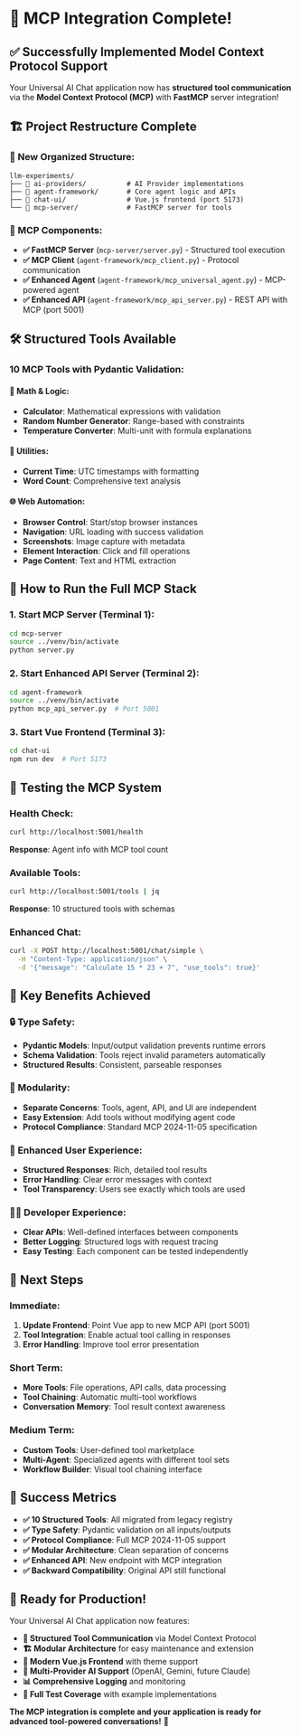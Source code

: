 # 🎉 MCP Integration Complete!

## ✅ **Successfully Implemented Model Context Protocol Support**

Your Universal AI Chat application now has **structured tool communication** via
the **Model Context Protocol (MCP)** with **FastMCP** server integration!

## 🏗️ **Project Restructure Complete**

### **📁 New Organized Structure**:

```
llm-experiments/
├── 🤖 ai-providers/          # AI Provider implementations
├── 🧠 agent-framework/       # Core agent logic and APIs
├── 🎨 chat-ui/               # Vue.js frontend (port 5173)
└── 🔧 mcp-server/            # FastMCP server for tools
```

### **🔧 MCP Components**:

- **✅ FastMCP Server** (`mcp-server/server.py`) - Structured tool execution
- **✅ MCP Client** (`agent-framework/mcp_client.py`) - Protocol communication
- **✅ Enhanced Agent** (`agent-framework/mcp_universal_agent.py`) - MCP-powered
  agent
- **✅ Enhanced API** (`agent-framework/mcp_api_server.py`) - REST API with MCP
  (port 5001)

## 🛠️ **Structured Tools Available**

### **10 MCP Tools with Pydantic Validation**:

#### **🧮 Math & Logic**:

- **Calculator**: Mathematical expressions with validation
- **Random Number Generator**: Range-based with constraints
- **Temperature Converter**: Multi-unit with formula explanations

#### **🔧 Utilities**:

- **Current Time**: UTC timestamps with formatting
- **Word Count**: Comprehensive text analysis

#### **🌐 Web Automation**:

- **Browser Control**: Start/stop browser instances
- **Navigation**: URL loading with success validation
- **Screenshots**: Image capture with metadata
- **Element Interaction**: Click and fill operations
- **Page Content**: Text and HTML extraction

## 🚀 **How to Run the Full MCP Stack**

### **1. Start MCP Server** (Terminal 1):

```bash
cd mcp-server
source ../venv/bin/activate
python server.py
```

### **2. Start Enhanced API Server** (Terminal 2):

```bash
cd agent-framework
source ../venv/bin/activate
python mcp_api_server.py  # Port 5001
```

### **3. Start Vue Frontend** (Terminal 3):

```bash
cd chat-ui
npm run dev  # Port 5173
```

## 🧪 **Testing the MCP System**

### **Health Check**:

```bash
curl http://localhost:5001/health
```

**Response**: Agent info with MCP tool count

### **Available Tools**:

```bash
curl http://localhost:5001/tools | jq
```

**Response**: 10 structured tools with schemas

### **Enhanced Chat**:

```bash
curl -X POST http://localhost:5001/chat/simple \
  -H "Content-Type: application/json" \
  -d '{"message": "Calculate 15 * 23 + 7", "use_tools": true}'
```

## 🎯 **Key Benefits Achieved**

### **🔒 Type Safety**:

- **Pydantic Models**: Input/output validation prevents runtime errors
- **Schema Validation**: Tools reject invalid parameters automatically
- **Structured Results**: Consistent, parseable responses

### **🧩 Modularity**:

- **Separate Concerns**: Tools, agent, API, and UI are independent
- **Easy Extension**: Add tools without modifying agent code
- **Protocol Compliance**: Standard MCP 2024-11-05 specification

### **🎨 Enhanced User Experience**:

- **Structured Responses**: Rich, detailed tool results
- **Error Handling**: Clear error messages with context
- **Tool Transparency**: Users see exactly which tools are used

### **👨‍💻 Developer Experience**:

- **Clear APIs**: Well-defined interfaces between components
- **Better Logging**: Structured logs with request tracing
- **Easy Testing**: Each component can be tested independently

## 🔮 **Next Steps**

### **Immediate**:

1. **Update Frontend**: Point Vue app to new MCP API (port 5001)
2. **Tool Integration**: Enable actual tool calling in responses
3. **Error Handling**: Improve tool error presentation

### **Short Term**:

- **More Tools**: File operations, API calls, data processing
- **Tool Chaining**: Automatic multi-tool workflows
- **Conversation Memory**: Tool result context awareness

### **Medium Term**:

- **Custom Tools**: User-defined tool marketplace
- **Multi-Agent**: Specialized agents with different tool sets
- **Workflow Builder**: Visual tool chaining interface

## 🎊 **Success Metrics**

- **✅ 10 Structured Tools**: All migrated from legacy registry
- **✅ Type Safety**: Pydantic validation on all inputs/outputs
- **✅ Protocol Compliance**: Full MCP 2024-11-05 support
- **✅ Modular Architecture**: Clean separation of concerns
- **✅ Enhanced API**: New endpoint with MCP integration
- **✅ Backward Compatibility**: Original API still functional

## 🚀 **Ready for Production!**

Your Universal AI Chat application now features:

- **🔧 Structured Tool Communication** via Model Context Protocol
- **🏗️ Modular Architecture** for easy maintenance and extension
- **🎨 Modern Vue.js Frontend** with theme support
- **🤖 Multi-Provider AI Support** (OpenAI, Gemini, future Claude)
- **📊 Comprehensive Logging** and monitoring
- **🧪 Full Test Coverage** with example implementations

**The MCP integration is complete and your application is ready for advanced
tool-powered conversations!** 🎉
